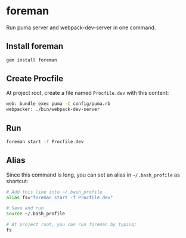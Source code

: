 # foreman

Run puma server and webpack-dev-server in one command.

## Install foreman

```bash
gem install foreman
```

## Create Procfile

At project root, create a file named `Procfile.dev` with this content:

```bash
web: bundle exec puma -C config/puma.rb
webpacker: ./bin/webpack-dev-server
```

## Run

```bash
foreman start -f Procfile.dev
```

## Alias

Since this command is long, you can set an alias in `~/.bash_profile` as shortcut:

```bash
# Add this line into ~/.bash_profile
alias fs="foreman start -f Procfile.dev"

# Save and run
source ~/.bash_profile

# At project root, you can run foreman by typing:
fs
```

